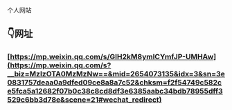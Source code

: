 个人网站

## 👇网址
### [https://mp.weixin.qq.com/s/GlH2kM8ymlCYmfJP-UMHAw](https://mp.weixin.qq.com/s?__biz=MzIzOTA0MzMzNw==&mid=2654073135&idx=3&sn=3e0831757deaa0a9dfed09ce8a8a7c52&chksm=f2f54749c582ce5fca5a12682f07b0c38c8cd8df3e6385aabc34bdb78955dff3529c6bb3d78e&scene=21#wechat_redirect)


